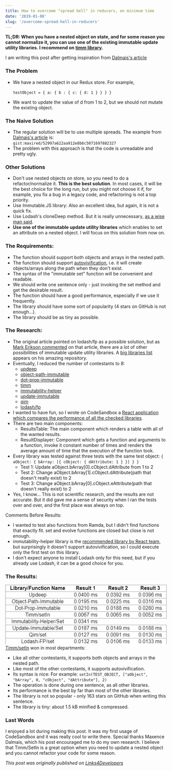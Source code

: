```yaml
---
title: How to overcome "spread hell" in reducers, on minimum time
date: '2019-01-08'
slug: '/overcome-spread-hell-in-reducers'
---
```


**TL;DR: When you have a nested object on state, and for some reason you cannot normalize it, you can use one of the existing immutable update  utility libraries. I recommend on [timm library](https://github.com/guigrpa/timm).**  

 I am writing this post after getting inspiration from [Dalmais's article](https://hackernoon.com/a-small-trick-to-write-clean-reducers-a0b1b1eff3d2)

### The Problem

*   We have a nested object in our Redux store. For example,
    
    `testObject = { a: { b : { c: { d: 1 } } } }`
    
*   We want to update the value of d from 1 to 2, but we should not mutate the existing object.

### The Naive Solution

*   The regular solution will be to use multiple spreads. The example from [Dalmais's article](https://hackernoon.com/a-small-trick-to-write-clean-reducers-a0b1b1eff3d2) is:  
`gist:maxired/52997a622aa912e8b6c5071697882327`
*   The problem with this approach is that the code is unreadable and pretty ugly.

### Other Solutions

*   Don't use nested objects on store, so you need to do a refactor/normalize it. **This is the best solution**. In most cases, it will be the best choice for the long run, but you might not choose it if, for example, you fix a bug in a legacy code, and refactoring is not a top priority.
*   Use Immutable.JS library: Also an excellent idea, but again, it is not a quick fix.
*   Use Lodash's cloneDeep method. But it is really unnecessary, [as a wise man said](https://twitter.com/dan_abramov/status/688087202312491008).
*   **Use one of the immutable update utility libraries** which enables to set an attribute on a nested object. I will focus on this solution from now on.

### The Requirements:

*   The function should support both objects and arrays in the nested path.
*   The function should support [autovivification](https://en.wikipedia.org/wiki/Autovivification), i.e. it will create objects/arrays along the path when they don't exist.
*   The syntax of the "immutable set" function will be convenient and readable.
*   We should write one sentence only - just invoking the set method and get the desirable result.
*   The function should have a good performance, especially if we use it frequently.
*   The library should have some sort of popularity (4 stars on GitHub is not enough...).
*   The library should be as tiny as possible.

### The Research:

*   The original article pointed on lodash/fp as a possible solution, but as [Mark Erikson commented](https://hackernoon.com/a-small-trick-to-write-clean-reducers-a0b1b1eff3d2) on that article, there are a lot of other possibilities of immutable update utility libraries. A [ big libraries list](https://github.com/markerikson/redux-ecosystem-links/blob/master/immutable-data.md#immutable-update-utilities) appears on his amazing repository.
*   Eventually, I reduced the number of contestants to 8:
    *   [updeep](https://github.com/substantial/updeep)
    *   [object-path-immutable](https://github.com/mariocasciaro/object-path-immutable)
    *   [dot-prop-immutable](https://github.com/debitoor/dot-prop-immutable)
    *   [timm](https://github.com/guigrpa/timm)
    *   [immutability-helper](https://github.com/kolodny/immutability-helper)
    *   [update-immutable](http://github.com/hoytech/update-immutable)
    *   [qim](https://github.com/jdeal/qim)
    *   [lodash/fp](https://github.com/lodash/lodash/wiki/FP-Guide)
*   I wanted to have fun, so I wrote on CodeSandbox  a [React application which compares the performance of all the checked libraries](https://codesandbox.io/s/6vokz6j8wn).
*   There are two main components:
    *   ResultsTable: The main component which renders a table with all of the wanted results.
    *   ResultDisplayer: Component which gets a function and arguments to a function, invoke it constant number of times and renders the average amount of time that the execution of the function took.
*   Every library was tested against three tests with the same test object:                                                                           `{ aObject: { bArray: [{ cObject: { dAttribute: 1 } }] } }`
    *   Test 1: Update aObject.bArray\[0\].cObject.dAttribute from 1 to 2
    *   Test 2: Change aObject.bArray\[1\].cObject.dAttribute(path that doesn't really exist) to 2
    *   Test 3: Change aObject.bArray\[0\].cObject.eAttribute(path that doesn't really exist) to 2
*   Yes, I know... This is not scientific research, and the results are not accurate. But it did gave me a sense of security when I ran the tests over and over, and the first place was always on top.

Comments Before Results:

*   I wanted to test also functions from Ramda, but I didn't find functions that exactly fit. set and evolve functions are closed but close is not enough.
*   immutability-helper library is the [recommended library by React team](https://facebook.github.io/react/docs/update.html), but surprisingly it doesn't support autovivification, so I could execute only the first test on this library.
*   I don't expect anyone to install Lodash only for this need, but if you already use Lodash, it can be a good choice for you.

### The Results:

![Results](./results.jpg)  
 [Timm/setIn](https://github.com/guigrpa/timm) won in most departments:

*   Like all other contestants, it supports both objects and arrays in the nested path.
*   Like most of the other contestants, it supports autovivification.
*   Its syntax is nice:  For example:  `setIn(TEST_OBJECT, ["aObject", "bArray", 0, "cObject", "dAttribute"], 2)`
*   The operation is done during one sentence, as all other libraries.
*   Its performance is the best by far than most of the other libraries.
*   The library is not so popular - only 163 stars on GitHub when writing this sentence.
*   The library is tiny: about 1.5 kB minified & compressed.

### Last Words

I enjoyed a lot during making this post. It was my first usage of CodeSandbox and it was really cool to write there. Special thanks Maxence Dalmais, which his post encouraged me to do my own research.  I believe that Timm/SetIn is a great option when you need to update a nested object and you cannot refactor your code for some reason.

*This post was originally published on [Links4Developers](https://links4developers.wordpress.com/2017/10/16/how-to-overcome-spread-hell-in-reducers-on-minimum-time/)*